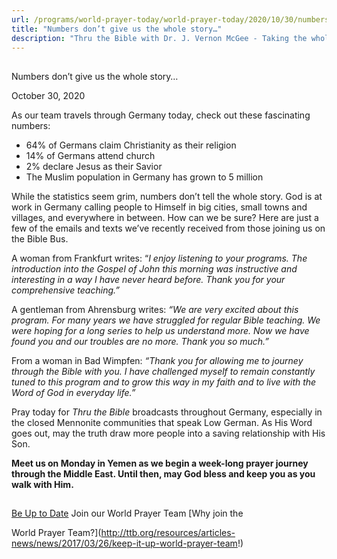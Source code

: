 ```yaml
---
url: /programs/world-prayer-today/world-prayer-today/2020/10/30/numbers-don-t-give-us-the-whole-story
title: "Numbers don’t give us the whole story…"
description: "Thru the Bible with Dr. J. Vernon McGee - Taking the whole Word to the whole world"
---
```







## 
 Numbers don’t give us the whole story…


October 30, 2020




As our team travels through Germany today, check out these fascinating numbers:

* 64% of Germans claim Christianity as their religion
* 14% of Germans attend church
* 2% declare Jesus as their Savior
* The Muslim population in Germany has grown to 5 million

While the statistics seem grim, numbers don’t tell the whole story. God is at work in Germany calling people to Himself in big cities, small towns and villages, and everywhere in between. How can we be sure? Here are just a few of the emails and texts we’ve recently received from those joining us on the Bible Bus. 

A woman from Frankfurt writes: “*I enjoy listening to your programs. The introduction into the Gospel of John this morning was instructive and interesting in a way I have never heard before. Thank you for your comprehensive teaching.”*

A gentleman from Ahrensburg writes: *“We are very excited about this program. For many years we have struggled for regular Bible teaching. We were hoping for a long series to help us understand more. Now we have found you and our troubles are no more. Thank you so much.”*

From a woman in Bad Wimpfen: *“Thank you for allowing me to journey through the Bible with you. I have challenged myself to remain constantly tuned to this program and to grow this way in my faith and to live with the Word of God in everyday life.”*

Pray today for *Thru the Bible* broadcasts throughout Germany, especially in the closed Mennonite communities that speak Low German. As His Word goes out, may the truth draw more people into a saving relationship with His Son.

**Meet us on Monday in Yemen as we begin a week-long prayer journey through the Middle East. Until then, may God bless and keep you as you walk with Him.**







## 




[Be Up to Date](http://feeds.feedburner.com/WorldPrayerToday "World Prayer Today RSS Feed")
Join our World Prayer Team
[Why join the  

World Prayer Team?](http://ttb.org/resources/articles-news/news/2017/03/26/keep-it-up-world-prayer-team!)




